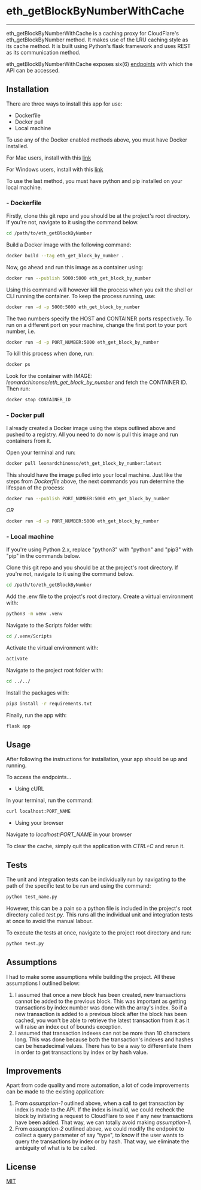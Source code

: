
# eth_getBlockByNumberWithCache

---
eth_getBlockByNumberWithCache is a caching proxy for CloudFlare's eth_getBlockByNumber method. It makes use of the LRU caching style as its cache
method. It is built using Python's flask framework and uses REST as its communication method.

eth_getBlockByNumberWithCache exposes six(6) [endpoints](https://documenter.getpostman.com/view/7575343/Tzm3nxRV) with which the API
can be accessed.

## Installation

There are three ways to install this app for use:
+ Dockerfile
+ Docker pull
+ Local machine

To use any of the Docker enabled methods above, you must have Docker installed.

For Mac users, install with this [link](https://docs.docker.com/docker-for-mac/install/)

For Windows users, install with this [link](https://docs.docker.com/docker-for-windows/install/)

To use the last method, you must have python and pip installed on your local machine.

### - Dockerfile
Firstly, clone this git repo and you should be at the project's root directory. If you're not, navigate to it using the command below.
```bash
cd /path/to/eth_getBlockByNumber
```
Build a Docker image with the following command:
```bash
docker build --tag eth_get_block_by_number .
```
Now, go ahead and run this image as a container using:
```bash
docker run --publish 5000:5000 eth_get_block_by_number
```
Using this command will however kill the process when you exit the shell or CLI running the container.
To keep the process running, use:
```bash
docker run -d -p 5000:5000 eth_get_block_by_number
```
The two numbers specify the HOST and CONTAINER ports respectively. To run on a different port on your machine, change the
first port to your port number, i.e.
```bash
docker run -d -p PORT_NUMBER:5000 eth_get_block_by_number
```
To kill this process when done, run:
```bash
docker ps
```
Look for the container with IMAGE: *leonardchinonso/eth_get_block_by_number* and fetch the CONTAINER ID. Then run:
```bash
docker stop CONTAINER_ID
```

### - Docker pull
I already created a Docker image using the steps outlined above and pushed to a registry. All you need to do now is pull
this image and run containers from it.


Open your terminal and run:
```bash
docker pull leonardchinonso/eth_get_block_by_number:latest
```
This should have the image pulled into your local machine. 
Just like the steps from *Dockerfile* above, the next commands you run determine the lifespan of the process:
```bash
docker run --publish PORT_NUMBER:5000 eth_get_block_by_number
```
*OR*
```bash
docker run -d -p PORT_NUMBER:5000 eth_get_block_by_number
```

### - Local machine
If you're using Python 2.x, replace "python3" with "python" and "pip3" with "pip" in the commands below.

Clone this git repo and you should be at the project's root directory. If you're not, navigate to it using the command below.
```bash
cd /path/to/eth_getBlockByNumber
```
Add the .env file to the project's root directory.
Create a virtual environment with:
```bash
python3 -m venv .venv
```
Navigate to the Scripts folder with:
```bash
cd /.venv/Scripts
```
Activate the virtual environment with:
```bash
activate
```
Navigate to the project root folder with:
```bash
cd ../../
```
Install the packages with:
```bash
pip3 install -r requirements.txt
```
Finally, run the app with:
```bash
flask app
```

## Usage
After following the instructions for installation, your app should be up and running.

To access the endpoints...

+ Using cURL

In your terminal, run the command:
```bash
curl localhost:PORT_NAME
```

+ Using your browser

Navigate to *localhost:PORT_NAME* in your browser

To clear the cache, simply quit the application with *CTRL+C* and rerun it.

## Tests
The unit and integration tests can be individually run by navigating to the path of the specific test to be run and using the command:
```bash
python test_name.py
```
However, this can be a pain so a python file is included in the project's root directory called *test.py*. This runs all the
individual unit and integration tests at once to avoid the manual labour.

To execute the tests at once, navigate to the project root directory and run:
```bash
python test.py
```

## Assumptions
I had to make some assumptions while building the project. All these assumptions I outlined below:

1. I assumed that once a new block has been created, new transactions cannot be added to the previous block. This was important 
as getting transactions by index number was done with the array's index. So if a new transaction is added to a previous block
after the block has been cached, you won't be able to retrieve the latest transaction from it as it will raise an index
out of bounds exception.
2. I assumed that transaction indexes can not be more than 10 characters long. This was done because both the transaction's indexes
and hashes can be hexadecimal values. There has to be a way to differentiate them in order to get transactions by index or by hash value.


## Improvements
Apart from code quality and more automation, a lot of code improvements can be made to the existing application:

1. From *assumption-1* outlined above, when a call to get transaction by index is made to the API. If the index is invalid, we could
recheck the block by initiating a request to CloudFlare to see if any new transactions have been added. That way, we can totally
avoid making *assumption-1*.
2. From *assumption-2* outlined above, we could modify the endpoint to collect a query parameter of say "type", to know if the
user wants to query the transactions by index or by hash. That way, we eliminate the ambiguity of what is to be called.

## License
[MIT](https://choosealicense.com/licenses/mit/)
